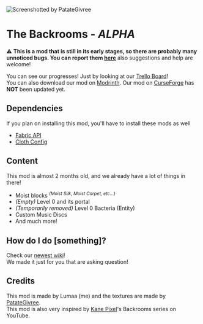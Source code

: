 ![Screenshotted by PatateGivree](https://cdn.modrinth.com/data/83vrcdt0/images/fce03d819ffa1e179ed4d20eba755326f6119e90.png)

# The Backrooms - *ALPHA*
⚠️ **This is a mod that is still in its early stages, so there are probably many unnoticed bugs. You can report them [here](https://github.com/u-lumaa/BackroomsMod/issues)** also suggestions and help are welcome!

You can see our progresses! Just by looking at our [Trello Board](https://trello.com/b/gDUJ7vvz/the-backrooms-mod)!  
You can also download our mod on [Modrinth](https://modrinth.com/mod/backrooms). Our mod on [CurseForge](https://www.curseforge.com/minecraft/mc-mods/thebackrooms) has **NOT** been updated yet.

## Dependencies
If you plan on installing this mod, you'll have to install these mods as well
- [Fabric API](https://cdn.modrinth.com/data/P7dR8mSH/versions/0.58.5+1.19.1/fabric-api-0.58.5%2B1.19.1.jar)
- [Cloth Config](https://cdn.modrinth.com/data/9s6osm5g/versions/8.0.75+fabric/cloth-config-8.0.75-fabric.jar)

## Content
This mod is almost 2 months old, and we already have a lot of things in there!
- Moist blocks <sup>*(Moist Silk, Moist Carpet, etc...)*</sup>
- *(Empty)* Level 0 and its portal
- *(Temporarily removed)* Level 0 Bacteria (Entity)
- Custom Music Discs
- And much more!

## How do I do [something]?
Check our [newest wiki](https://github.com/u-lumaa/BackroomsMod/wiki)!  
We made it just for you that are asking question!

## Credits
This mod is made by Lumaa (me) and the textures are made by [PatateGivree](https://namemc.com/profile/PatateGivree.1).  
This mod is also very inspired by [Kane Pixel](https://www.youtube.com/c/KANEpixels)'s Backrooms series on YouTube.

